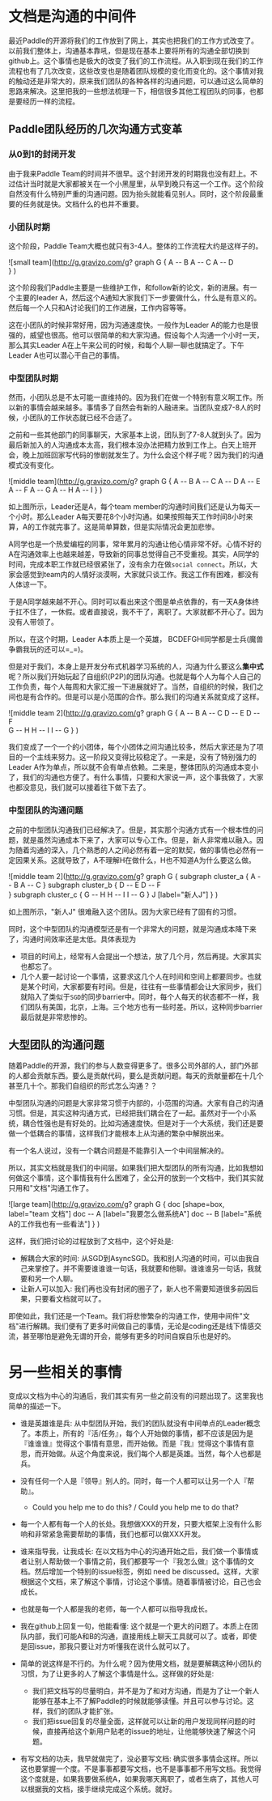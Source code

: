 # 文档是沟通的中间件

最近Paddle的开源将我们的工作放到了网上，其实也把我们的工作方式改变了。以前我们整体上，沟通基本靠吼，但是现在基本上要将所有的沟通全部切换到github上。这个事情也是极大的改变了我们的工作流程。从入职到现在我们的工作流程也有了几次改变，这些改变也是随着团队规模的变化而变化的。这个事情对我的触动还是非常大的，原来我们团队的各种各样的沟通问题，可以通过这么简单的思路来解决。这里把我的一些想法梳理一下，相信很多其他工程团队的同事，也都是要经历一样的流程。

## Paddle团队经历的几次沟通方式变革

### 从0到1的封闭开发

由于我来Paddle Team的时间并不很早。这个封闭开发的时期我也没有赶上。不过估计当时就是大家都被关在一个小黑屋里，从早到晚只有这一个工作。这个阶段自然没有什么特别严重的沟通问题。因为抬头就能看见别人。同时，这个阶段最重要的任务就是快。文档什么的也并不重要。

### 小团队时期

这个阶段，Paddle Team大概也就只有3-4人。整体的工作流程大约是这样子的。

![small team](http://g.gravizo.com/g?
  graph G {
     A -- B
     A -- C
     A -- D  
  }
)

这个阶段我们Paddle主要是一些维护工作，和follow新的论文，新的进展。有一个主要的leader A，然后这个A通知大家我们下一步要做什么，什么是有意义的。然后每一个人只和A讨论我们的工作进展，工作内容等等。

这在小团队的时候非常好用，因为沟通速度快。一般作为Leader A的能力也是很强的，威望也很高。他可以很简单的和大家沟通。假设每个人沟通一个小时一天，那么其实Leader A在上午来公司的时候，和每个人聊一聊也就搞定了。下午Leader A也可以潜心干自己的事情。

### 中型团队时期

然而，小团队总是不太可能一直维持的。因为我们在做一个特别有意义啊工作。所以新的事情会越来越多。事情多了自然会有新的人融进来。当团队变成7-8人的时候，小团队的工作状态就已经不合适了。

之前和一些其他部门的同事聊天，大家基本上说，团队到了7-8人就到头了。因为最后新加入的人沟通成本太高，我们根本没办法把精力放到工作上。白天上班开会，晚上加班回家写代码的惨剧就发生了。为什么会这个样子呢？因为我们的沟通模式没有变化。

![middle team](http://g.gravizo.com/g?
  graph G {
     A -- B
     A -- C
     A -- D
     A -- E
     A -- F
     A -- G
     A -- H
     A -- I
  }
)

如上图所示，Leader还是A，每个team member的沟通时间我们还是认为每天一个小时。那么Leader A每天要花8个小时沟通。如果按照每天工作时间8小时来算，A的工作就完事了。这是简单算数，但是实际情况会更加悲惨。

A同学也是一个热爱编程的同事，常年累月的沟通让他心情非常不好。心情不好的A在沟通效率上也越来越差，导致新的同事总觉得自己不受重视。其实，A同学的时间，完成本职工作就已经很紧张了，没有余力在做`social connect`。所以，大家会感觉到team内的人情好淡漠啊，大家就只谈工作。我这工作有困难，都没有人体谅一下。

于是A同学越来越不开心。同时可以看出来这个图是单点依靠的，有一天A身体终于扛不住了，一休假。或者直接说，我不干了，离职了。大家就都不开心了。因为没有人带领了。

所以，在这个时期，Leader A本质上是一个英雄， BCDEFGHI同学都是士兵(魔兽争霸我玩的还可以=_=)。

但是对于我们，本身上是开发分布式机器学习系统的人，沟通为什么要这么**集中式**呢？所以我们开始玩起了自组织(P2P)的团队沟通。也就是每个人为每个人自己的工作负责，每个人每周和大家汇报一下进展就好了。当然，自组织的时候，我们之间也是有合作的。但是可以是小范围的合作。那么我们的沟通关系就变成了这样。

![middle team 2](http://g.gravizo.com/g?
  graph G {
     A -- B
     A -- C
     D -- E
     D -- F    
     G -- H
     H -- I
     I -- G
  }
)

我们变成了一个一个的小团体，每个小团体之间沟通比较多，然后大家还是为了项目的一个主线来努力。这一阶段又变得比较稳定了。一来是，没有了特别强力的Leader A作为单点，所以就不会有单点依赖。二来是，整体团队的沟通成本变小了，我们的沟通也方便了。有什么事情，只要和大家说一声，这个事我做了，大家也都没意见，我们就可以接着往下做下去了。

### 中型团队的沟通问题

之前的中型团队沟通我们已经解决了。但是，其实那个沟通方式有一个根本性的问题，就是虽然沟通成本下来了，大家可以专心工作。但是，新人非常难以融入。因为随着沟通的深入，几个熟悉的人之间必然有着一定的默契，做的事情也必然有一定因果关系。这就导致了，A不理解H在做什么，H也不知道A为什么要这么做。

![middle team 2](http://g.gravizo.com/g?
  graph G {
     subgraph cluster_a {
       A -- B
       A -- C
     }
     subgraph cluster_b {
       D -- E
       D -- F    
     }
     subgraph cluster_c {
       G -- H
       H -- I
       I -- G
     }
     J [label="新人J"]
  }
)

如上图所示，"新人J" 很难融入这个团队。因为大家已经有了固有的习惯。

同时，这个中型团队的沟通模型还是有一个非常大的问题，就是沟通成本降下来了，沟通时间效率还是太低。具体表现为

* 项目的时间上，经常有人会提出一个想法，放了几个月，然后再提。大家其实也都忘了。
* 几个人要一起讨论一个事情，这要求这几个人在时间和空间上都要同步。也就是某个时间，大家都要有时间。但是，往往有一些事情都会让大家同步，我们就陷入了类似于`SGD`的同步barrier中。同时，每个人每天的状态都不一样，我们团队有美国，北京，上海。三个地方也有一些时差。所以，这种同步barrier最后就是非常悲惨的。

## 大型团队的沟通问题

随着Paddle的开源，我们的参与人数变得更多了。很多公司外部的人，部门外部的人都会贡献东西。要么是贡献代码，要么是贡献问题。每天的贡献量都在十几个甚至几十个。那我们自组织的形式怎么沟通？？

中型团队沟通的问题是大家非常习惯于内部的，小范围的沟通。大家有自己的沟通习惯。但是，其实这种沟通方式，已经把我们耦合在了一起。虽然对于一个小系统，耦合性强也是有好处的。比如沟通速度快。但是对于一个大系统，我们还是要做一个低耦合的事情，这样我们才能根本上从沟通的繁杂中解脱出来。

有一个名人说过，没有一个耦合问题是不能靠引入一个中间层解决的。

所以，其实文档就是我们的中间层。如果我们把大型团队的所有沟通，比如我想如何做这个事情，这个事情我有什么困难了，全公开的放到一个文档中，我们其实就只用和"文档"沟通工作了。

![large team](http://g.gravizo.com/g?
  graph G {
     doc [shape=box, label="team 文档"]
     doc -- A [label="我要怎么做系统A"]
     doc -- B [label="系统A的工作我也有一些看法"]
  }
)

这样，我们把讨论的过程放到了文档中，这个好处是\:
* 解耦合大家的时间\: 从SGD到AsyncSGD。我和别人沟通的时间，可以由我自己来掌控了。并不需要谁谁谁一句话，我就要和他聊。谁谁谁另一句话，我就要和另一个人聊。
* 让新人可以加入\: 我们再也没有封闭的圈子了，新人也不需要知道很多前因后果，只要看文档就可以了。

即使如此，我们还是一个Team。我们将悲惨繁杂的沟通工作，使用中间件"文档"进行解耦。我们便有了更多时间做自己的事情，无论是coding还是线下情感交流，甚至哪怕是避免无谓的开会，能够有更多的时间自娱自乐也是好的。

# 另一些相关的事情

变成以文档为中心的沟通后，我们其实有另一些之前没有的问题出现了。这里我也简单的描述一下。

* 谁是英雄谁是兵: 从中型团队开始，我们的团队就没有中间单点的Leader概念了。本质上，所有的『活/任务』，每个人开始做的事情，都不应该是因为是『谁谁谁』觉得这个事情有意思，而开始做。而是『我』觉得这个事情有意思，而开始做。从这个角度来说，我们每个人都是英雄。当然，每个人也都是兵。

 * 没有任何一个人是『领导』别人的。同时，每一个人都可以让另一个人『帮助』。
  
   * Could you help me to do this? / Could you help me to do that?
   
 * 每一个人都有每一个人的长处。我想做XXX的开发，只要大框架上没有什么影响和非常紧急需要帮助的事情，我们也都可以做XXX开发。
   
* 谁来指导我，让我成长: 在以文档为中心的沟通开始之后，我们做一个事情或者让别人帮助做一个事情之前，我们都要写一个『我怎么做』这个事情的文档。然后增加一个特别的issue标签，例如 need be discussed。这样，大家根据这个文档，来了解这个事情，讨论这个事情。随着事情被讨论，自己也会成长。
   
 * 也就是每一个人都是我的老师，每一个人都可以指导我成长。

* 我在github上回复一句，他能看懂: 这个就是一个更大的问题了。本质上在团队内部，我们可能A和B的沟通，直接用线上聊天工具就可以了。或者，即使是回issue，那我只要让对方听懂我在说什么就可以了。
   
 * 简单的说这样是不行的。为什么呢？因为使用文档，就是要解耦这种小团队的习惯，为了让更多的人了解这个事情是什么。这样做的好处是\:
      
     * 我们把文档写的尽量明白，并不是为了和对方沟通，而是为了让一个新人能够在基本上不了解Paddle的时候就能够读懂。并且可以参与讨论。这样，我们的团队才能扩张。
     * 我们把issue回复的尽量全面，这样就可以让新的用户发现同样问题的时候，直接再给这个新用户贴老的issue的地址，让他能够快速了解这个问题。

* 有写文档的功夫，我早就做完了，没必要写文档: 确实很多事情会这样。所以这也要掌握一个度。不是事事都要写文档，也不是事事都不用写文档。我觉得这个度就是，如果我要做系统A，如果我哪天离职了，或者生病了，其他人可以根据我的文档，接手继续完成这个系统。就好。

